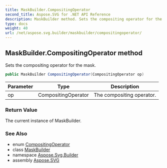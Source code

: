 ```yaml
---
title: MaskBuilder.CompositingOperator
second_title: Aspose.SVG for .NET API Reference
description: MaskBuilder method. Sets the compositing operator for the mask
type: docs
weight: 40
url: /net/aspose.svg.builder/maskbuilder/compositingoperator/
---
```

## MaskBuilder.CompositingOperator method

Sets the compositing operator for the mask.

```csharp
public MaskBuilder CompositingOperator(CompositingOperator op)
```

| Parameter | Type | Description |
| --- | --- | --- |
| op | CompositingOperator | The compositing operator. |

### Return Value

The current instance of MaskBuilder.

### See Also

* enum [CompositingOperator](../../compositingoperator/)
* class [MaskBuilder](../)
* namespace [Aspose.Svg.Builder](../../../aspose.svg.builder/)
* assembly [Aspose.SVG](../../../)
